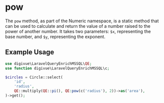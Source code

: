 # pow

The `pow` method, as part of the Numeric namespace, is a static method that can be used to calculate and return the
value of a number raised to the power of another number. It takes two parameters: `$x`, representing the base number,
and `$y`, representing the exponent.

## Example Usage

```php
use digivue\LaravelQueryEnrichMSSQL\QE;
use function digivue\LaravelQueryEnrichMSSQL\c;

$circles = Circle::select(
    'id',
    'radius',
    QE::multiply(QE::pi(), QE:pow(c('radius'), 2))->as('area'),
)->get();
```